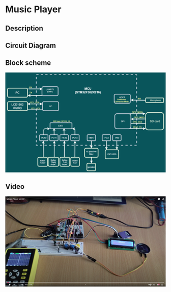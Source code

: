 # Music Player
## Description
## Circuit Diagram
## Block scheme 
![App Screenshot](https://github.com/ArtemHW/images/blob/main/music_player_diagram.png)
## Video
<a href="https://youtu.be/FjP9DfbP7eo" target="_blank">![Watch the video](https://github.com/ArtemHW/images/blob/main/music_player_video_screen.png)</a>
